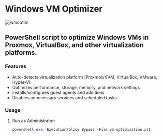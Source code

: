 # Windows VM Optimizer
![wmoptim](https://github.com/user-attachments/assets/496aec6d-2b62-4703-bb57-3fba30d31bfb)

## PowerShell script to optimize Windows VMs in Proxmox, VirtualBox, and other virtualization platforms.

### Features

- Auto-detects virtualization platform (Proxmox/KVM, VirtualBox, VMware, Hyper-V)  
- Optimizes performance, storage, memory, and network settings  
- Installs/configures guest agents and additions  
- Disables unnecessary services and scheduled tasks  

### Usage

1. Run as Administrator:  
   ```powershell
   powershell.exe -ExecutionPolicy Bypass -File vm-optimization.ps1

